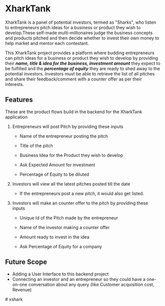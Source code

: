 # XharkTank
XharkTank is a panel of potential investors, termed as "Sharks", who listen to entrepreneurs pitch ideas for a business or product they wish to develop.These self-made multi-millionaires judge the business concepts and products pitched and then decide whether to invest their own money to help market and mentor each contestant.

This XharkTank project provides a platform where budding entrepreneurs can pitch ideas for a business or product they wish to develop by providing their ***name, title & idea for the business, investment amount*** they expect to be fulfilled and the ***percentage of equity*** they are ready to shed away to the potential investors. Investors must be able to retrieve the list of all pitches and share their feedback/comment with a counter offer as per their interests.

## Features
These are the product flows build in the backend for the XharkTank application

1. Entrepreneurs will post Pitch by providing these inputs

    * Name of the entrepreneur posting the pitch

    * Title of the pitch

    * Business Idea for the Product they wish to develop

    * Ask Expected Amount for investment

    * Percentage of Equity to be diluted

2. Investors will view all the latest pitches posted till the date

    * If the entrepreneurs post a new pitch, it would also get listed.
    
3. Investors will make an counter offer to the pitch by providing these inputs

    * Unique Id of the Pitch made by the entrepreneur

    * Name of the investor making a counter offer

    * Amount ready to invest in the idea

    * Ask Percentage of Equity for a company


## Future Scope

<ul>
  <li> Adding a User Interface to this backend project </li>
  <li> Connecting an investor and an entrepreneur so they could have a one-on-one conversation about any query (like Customer acquisition cost, Revenue) </li>
</ul>
#   x s h a r k  
 